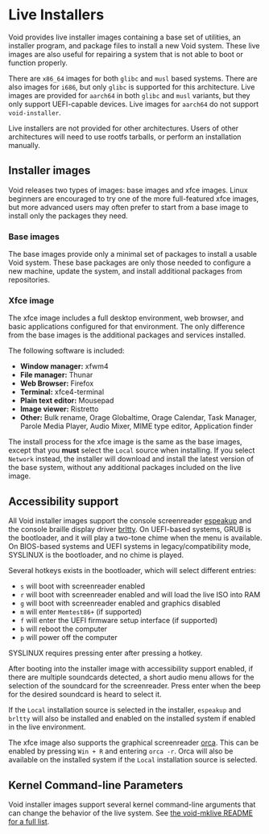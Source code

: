 # Live Installers

Void provides live installer images containing a base set of utilities, an
installer program, and package files to install a new Void system. These live
images are also useful for repairing a system that is not able to boot or
function properly.

There are `x86_64` images for both `glibc` and `musl` based systems. There are
also images for `i686`, but only `glibc` is supported for this architecture.
Live images are provided for `aarch64` in both `glibc` and `musl` variants, but
they only support UEFI-capable devices. Live images for `aarch64` do not support
`void-installer`.

Live installers are not provided for other architectures. Users of other
architectures will need to use rootfs tarballs, or perform an installation
manually.

## Installer images

Void releases two types of images: base images and xfce images. Linux beginners
are encouraged to try one of the more full-featured xfce images, but more
advanced users may often prefer to start from a base image to install only the
packages they need.

### Base images

The base images provide only a minimal set of packages to install a usable Void
system. These base packages are only those needed to configure a new machine,
update the system, and install additional packages from repositories.

### Xfce image

The xfce image includes a full desktop environment, web browser, and basic
applications configured for that environment. The only difference from the base
images is the additional packages and services installed.

The following software is included:

- **Window manager:** xfwm4
- **File manager:** Thunar
- **Web Browser:** Firefox
- **Terminal:** xfce4-terminal
- **Plain text editor:** Mousepad
- **Image viewer:** Ristretto
- **Other:** Bulk rename, Orage Globaltime, Orage Calendar, Task Manager, Parole
   Media Player, Audio Mixer, MIME type editor, Application finder

The install process for the xfce image is the same as the base images, except
that you **must** select the `Local` source when installing. If you select
`Network` instead, the installer will download and install the latest version of
the base system, without any additional packages included on the live image.

## Accessibility support

All Void installer images support the console screenreader
[espeakup](https://man.voidlinux.org/espeakup.8) and the console braille display
driver [brltty](https://man.voidlinux.org/brltty.1). On UEFI-based systems, GRUB
is the bootloader, and it will play a two-tone chime when the menu is available.
On BIOS-based systems and UEFI systems in legacy/compatibility mode, SYSLINUX is
the bootloader, and no chime is played.

Several hotkeys exists in the bootloader, which will select different entries:

- `s` will boot with screenreader enabled
- `r` will boot with screenreader enabled and will load the live ISO into RAM
- `g` will boot with screenreader enabled and graphics disabled
- `m` will enter `Memtest86+` (if supported)
- `f` will enter the UEFI firmware setup interface (if supported)
- `b` will reboot the computer
- `p` will power off the computer

SYSLINUX requires pressing enter after pressing a hotkey.

After booting into the installer image with accessibility support enabled, if
there are multiple soundcards detected, a short audio menu allows for the
selection of the soundcard for the screenreader. Press enter when the beep for
the desired soundcard is heard to select it.

If the `Local` installation source is selected in the installer, `espeakup` and
`brltty` will also be installed and enabled on the installed system if enabled
in the live environment.

The xfce image also supports the graphical screenreader
[orca](https://man.voidlinux.org/orca.1). This can be enabled by pressing `Win +
R` and entering `orca -r`. Orca will also be available on the installed system
if the `Local` installation source is selected.

## Kernel Command-line Parameters

Void installer images support several kernel command-line arguments that can
change the behavior of the live system. See [the void-mklive README for a full
list](https://github.com/void-linux/void-mklive#kernel-command-line-parameters).
